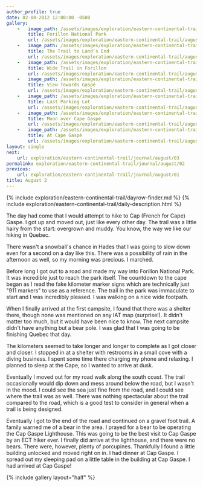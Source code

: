 ```yaml
---
author_profile: true
date: 02-08-2012 12:00:00 -0500
gallery:
    -   image_path: /assets/images/exploration/eastern-continental-trail/august/small/2-1.jpg
        title: Forillon National Park
        url: /assets/images/exploration/eastern-continental-trail/august/large/2-1.jpg
    -   image_path: /assets/images/exploration/eastern-continental-trail/august/small/2-2.jpg
        title: The Trail to Land's End
        url: /assets/images/exploration/eastern-continental-trail/august/large/2-2.jpg
    -   image_path: /assets/images/exploration/eastern-continental-trail/august/small/2-3.jpg
        title: Wide Trail in Forillon
        url: /assets/images/exploration/eastern-continental-trail/august/large/2-3.jpg
    -   image_path: /assets/images/exploration/eastern-continental-trail/august/small/2-4.jpg
        title: View Towards Gaspé
        url: /assets/images/exploration/eastern-continental-trail/august/large/2-4.jpg
    -   image_path: /assets/images/exploration/eastern-continental-trail/august/small/2-5.jpg
        title: Last Parking Lot
        url: /assets/images/exploration/eastern-continental-trail/august/large/2-5.jpg
    -   image_path: /assets/images/exploration/eastern-continental-trail/august/small/2-6.jpg
        title: Moon over Cape Gaspé
        url: /assets/images/exploration/eastern-continental-trail/august/large/2-6.jpg
    -   image_path: /assets/images/exploration/eastern-continental-trail/august/small/2-7.jpg
        title: At Cape Gaspé
        url: /assets/images/exploration/eastern-continental-trail/august/large/2-7.jpg
layout: single
next:
    url: exploration/eastern-continental-trail/journal/august/03
permalink: exploration/eastern-continental-trail/journal/august/02
previous:
    url: exploration/eastern-continental-trail/journal/august/01
title: August 2
---
```

{% include exploration/eastern-continental-trail/dayrow-finder.md %}
{% include exploration/eastern-continental-trail/daily-description.html %}

The day had come that I would attempt to hike to Cap (French for Cape) Gaspe. I got up and moved out, just like every other day. The trail was a little hairy from the start: overgrown and muddy. You know, the way we like our hiking in Quebec.

There wasn't a snowball's chance in Hades that I was going to slow down even for a second on a day like this. There was a possibility of rain in the afternoon as well, so my morning was precious. I marched.

Before long I got out to a road and made my way into Forillon National Park. It was incredible just to reach the park itself. The countdown to the cape began as I read the fake kilometer marker signs which are technically just "911 markers" to use as a reference. The trail in the park was immaculate to start and I was incredibly pleased. I was walking on a nice wide footpath.

When I finally arrived at the first campsite, I found that there was a shelter there, though none was mentioned on any IAT map (surprise!). It didn't matter too much, but it would have been nice to know. The next campsite didn't have anything but a bear pole. I was glad that I was going to be finishing Quebec that day.

The kilometers seemed to take longer and longer to complete as I got closer and closer. I stopped in at a shelter with restrooms in a small cove with a diving business. I spent some time there charging my phone and relaxing. I planned to sleep at the Cape, so I wanted to arrive at dusk.

Eventually I moved out for my road walk along the south coast. The trail occasionally would dip down and mess around below the road, but I wasn't in the mood. I could see the sea just fine from the road, and I could see where the trail was as well. There was nothing spectacular about the trail compared to the road, which is a good test to consider in general when a trail is being designed.

Eventually I got to the end of the road and continued on a gravel foot trail. A family warned me of a bear in the area. I prayed for a bear to be operating the Cap Gaspe Lighthouse. This was going to be the best visit to Cap Gaspe by an ECT hiker ever. I finally did arrive at the lighthouse, and there were no bears. There were, however, plenty of porcupines. Thankfully I found a little building unlocked and moved right on in. I had dinner at Cap Gaspe. I spread out my sleeping pad on a little table in the building at Cap Gaspe. I had arrived at Cap Gaspe!

{% include gallery layout="half" %}